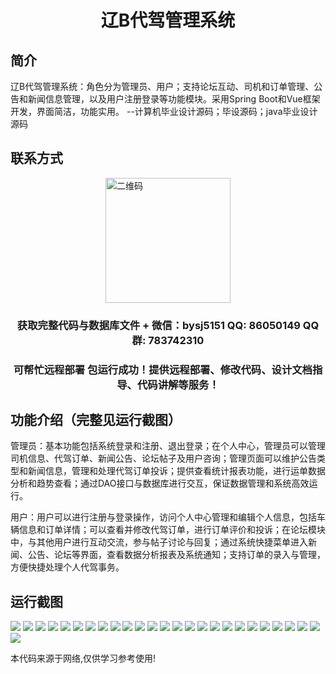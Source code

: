 <p><h1 align="center">辽B代驾管理系统</h1></p>

## 简介
辽B代驾管理系统：角色分为管理员、用户；支持论坛互动、司机和订单管理、公告和新闻信息管理，以及用户注册登录等功能模块。采用Spring Boot和Vue框架开发，界面简洁，功能实用。    --计算机毕业设计源码；毕设源码；java毕业设计源码


## 联系方式
<img src="https://bs-1329754181.cos.ap-shanghai.myqcloud.com/wx.jpg" alt="二维码" style="display: block; margin: 0 auto;" width="200px">
<p><h3 align="center">获取完整代码与数据库文件 + 微信：bysj5151 QQ: 86050149 QQ群: 783742310</h3></p>
<p><h3 align="center">可帮忙远程部署 包运行成功！提供远程部署、修改代码、设计文档指导、代码讲解等服务！</h3></p>

## 功能介绍（完整见运行截图）
管理员：基本功能包括系统登录和注册、退出登录；在个人中心，管理员可以管理司机信息、代驾订单、新闻公告、论坛帖子及用户咨询；管理页面可以维护公告类型和新闻信息，管理和处理代驾订单投诉；提供查看统计报表功能，进行运单数据分析和趋势查看；通过DAO接口与数据库进行交互，保证数据管理和系统高效运行。

用户：用户可以进行注册与登录操作，访问个人中心管理和编辑个人信息，包括车辆信息和订单详情；可以查看并修改代驾订单，进行订单评价和投诉；在论坛模块中，与其他用户进行互动交流，参与帖子讨论与回复；通过系统快捷菜单进入新闻、公告、论坛等界面，查看数据分析报表及系统通知；支持订单的录入与管理，方便快捷处理个人代驾事务。


## 运行截图
![](https://bs-1329754181.cos.ap-shanghai.myqcloud.com/spring/LiaoBDriverManagementSystem/img/001.jpg)
![](https://bs-1329754181.cos.ap-shanghai.myqcloud.com/spring/LiaoBDriverManagementSystem/img/002.jpg)
![](https://bs-1329754181.cos.ap-shanghai.myqcloud.com/spring/LiaoBDriverManagementSystem/img/003.jpg)
![](https://bs-1329754181.cos.ap-shanghai.myqcloud.com/spring/LiaoBDriverManagementSystem/img/004.jpg)
![](https://bs-1329754181.cos.ap-shanghai.myqcloud.com/spring/LiaoBDriverManagementSystem/img/005.jpg)
![](https://bs-1329754181.cos.ap-shanghai.myqcloud.com/spring/LiaoBDriverManagementSystem/img/006.jpg)
![](https://bs-1329754181.cos.ap-shanghai.myqcloud.com/spring/LiaoBDriverManagementSystem/img/007.jpg)
![](https://bs-1329754181.cos.ap-shanghai.myqcloud.com/spring/LiaoBDriverManagementSystem/img/008.jpg)
![](https://bs-1329754181.cos.ap-shanghai.myqcloud.com/spring/LiaoBDriverManagementSystem/img/009.jpg)
![](https://bs-1329754181.cos.ap-shanghai.myqcloud.com/spring/LiaoBDriverManagementSystem/img/010.jpg)
![](https://bs-1329754181.cos.ap-shanghai.myqcloud.com/spring/LiaoBDriverManagementSystem/img/011.jpg)
![](https://bs-1329754181.cos.ap-shanghai.myqcloud.com/spring/LiaoBDriverManagementSystem/img/012.jpg)
![](https://bs-1329754181.cos.ap-shanghai.myqcloud.com/spring/LiaoBDriverManagementSystem/img/013.jpg)
![](https://bs-1329754181.cos.ap-shanghai.myqcloud.com/spring/LiaoBDriverManagementSystem/img/014.jpg)
![](https://bs-1329754181.cos.ap-shanghai.myqcloud.com/spring/LiaoBDriverManagementSystem/img/015.jpg)
![](https://bs-1329754181.cos.ap-shanghai.myqcloud.com/spring/LiaoBDriverManagementSystem/img/016.jpg)
![](https://bs-1329754181.cos.ap-shanghai.myqcloud.com/spring/LiaoBDriverManagementSystem/img/017.jpg)
![](https://bs-1329754181.cos.ap-shanghai.myqcloud.com/spring/LiaoBDriverManagementSystem/img/018.jpg)
![](https://bs-1329754181.cos.ap-shanghai.myqcloud.com/spring/LiaoBDriverManagementSystem/img/019.jpg)
![](https://bs-1329754181.cos.ap-shanghai.myqcloud.com/spring/LiaoBDriverManagementSystem/img/020.jpg)
![](https://bs-1329754181.cos.ap-shanghai.myqcloud.com/spring/LiaoBDriverManagementSystem/img/021.jpg)
![](https://bs-1329754181.cos.ap-shanghai.myqcloud.com/spring/LiaoBDriverManagementSystem/img/022.jpg)
![](https://bs-1329754181.cos.ap-shanghai.myqcloud.com/spring/LiaoBDriverManagementSystem/img/023.jpg)
![](https://bs-1329754181.cos.ap-shanghai.myqcloud.com/spring/LiaoBDriverManagementSystem/img/024.jpg)
![](https://bs-1329754181.cos.ap-shanghai.myqcloud.com/spring/LiaoBDriverManagementSystem/img/025.jpg)
![](https://bs-1329754181.cos.ap-shanghai.myqcloud.com/spring/LiaoBDriverManagementSystem/img/026.jpg)

<p>本代码来源于网络,仅供学习参考使用!</p>
